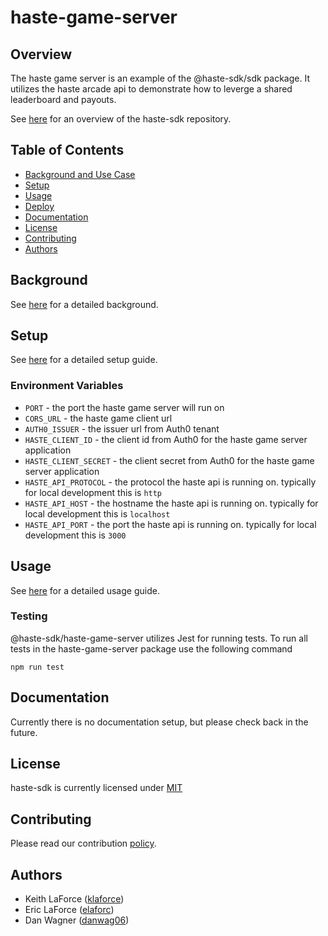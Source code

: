 # haste-game-server

## Overview

The haste game server is an example of the @haste-sdk/sdk package. It utilizes the haste arcade api to demonstrate how to leverge a shared leaderboard and payouts.

See [here](https://github.com/playhaste/haste-sdk/blob/main/README.md) for an overview of the haste-sdk repository.

<Add deploy badge here>

## Table of Contents

- [Background and Use Case](#background)
- [Setup](#setup)
- [Usage](#usage)
- [Deploy](#deploy)
- [Documentation](#documentation)
- [License](#license)
- [Contributing](#contributing)
- [Authors](#authors)

## Background

See [here](https://github.com/playhaste/haste-sdk/blob/main/README.md#Background) for a detailed background.

## Setup

See [here](https://github.com/playhaste/haste-sdk/blob/main/README.md#Setup) for a detailed setup guide.

### Environment Variables

- `PORT` - the port the haste game server will run on
- `CORS_URL` - the haste game client url
- `AUTH0_ISSUER` - the issuer url from Auth0 tenant
- `HASTE_CLIENT_ID` - the client id from Auth0 for the haste game server application
- `HASTE_CLIENT_SECRET` - the client secret from Auth0 for the haste game server application
- `HASTE_API_PROTOCOL` - the protocol the haste api is running on. typically for local development this is `http`
- `HASTE_API_HOST` - the hostname the haste api is running on. typically for local development this is `localhost`
- `HASTE_API_PORT` - the port the haste api is running on. typically for local development this is `3000`

## Usage

See [here](https://github.com/playhaste/haste-sdk/blob/main/README.md#Usage) for a detailed usage guide.

### Testing

@haste-sdk/haste-game-server utilizes Jest for running tests. To run all tests in the haste-game-server package use the following command

`npm run test`

## Documentation

Currently there is no documentation setup, but please check back in the future.

## License

haste-sdk is currently licensed under [MIT](https://github.com/playhaste/haste-sdk/blob/main/LICENSE)

## Contributing

Please read our contribution [policy](https://github.com/playhaste/haste-sdk/blob/main/CONTRIBUTING.md).

## Authors

- Keith LaForce ([klaforce](https://github.com/klaforce/))
- Eric LaForce ([elaforc](https://github.com/elaforc/))
- Dan Wagner ([danwag06](https://github.com/danwag06))
